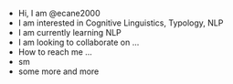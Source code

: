 - Hi, I am @ecane2000
- I am interested in Cognitive Linguistics, Typology, NLP
- I am currently learning NLP
- I am looking to collaborate on ...
- How to reach me ...
- sm 
- some more
and more